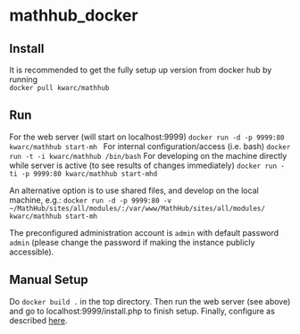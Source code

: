 # mathhub_docker

## Install
It is recommended to get the fully setup up version from docker hub by running  
```docker pull kwarc/mathhub```

## Run
For the web server (will start on localhost:9999)
```docker run -d -p 9999:80 kwarc/mathhub start-mh ```
For internal configuration/access (i.e. bash)
```docker run -t -i kwarc/mathhub /bin/bash```
For developing on the machine directly while server is active (to see results of changes immediately)
```docker run -ti -p 9999:80 kwarc/mathhub start-mhd```

An alternative option is to use shared files, and develop on the local machine, e.g.: 
```docker run -d -p 9999:80 -v ~/MathHub/sites/all/modules/:/var/www/MathHub/sites/all/modules/ kwarc/mathhub start-mh```

The preconfigured administration account is `admin` with default password `admin` (please change the password if making the instance publicly accessible). 

## Manual Setup
Do 
```docker build .``` 
in the top directory. 
Then run the web server (see above) and go to localhost:9999/install.php to finish setup.
Finally, configure as described [here](https://github.com/KWARC/MathHub/blob/master/README.md#mathhub-configuration).
